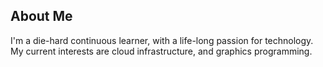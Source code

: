 ## About Me

I'm a die-hard continuous learner, with a life-long passion for technology. My current interests are cloud infrastructure, and graphics programming.
